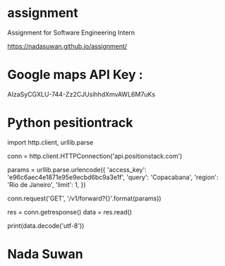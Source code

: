 # assignment
Assignment for Software Engineering Intern

https://nadasuwan.github.io/assignment/

# Google maps API Key : 
AIzaSyCGXLU-744-Zz2CJUsihhdXmvAWL6M7uKs

# Python pesitiontrack
import http.client, urllib.parse

conn = http.client.HTTPConnection('api.positionstack.com')

params = urllib.parse.urlencode({
    'access_key': 'e96c6aec4e1871e95e9ecbd6bc9a3e1f',
    'query': 'Copacabana',
    'region': 'Rio de Janeiro',
    'limit': 1,
    })

conn.request('GET', '/v1/forward?{}'.format(params))

res = conn.getresponse()
data = res.read()

print(data.decode('utf-8'))


# Nada Suwan
